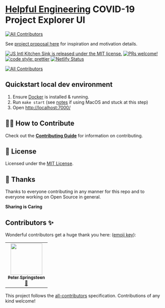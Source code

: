 # [Helpful Engineering](https://www.helpfulengineering.org/) COVID-19 Project Explorer UI
<!-- ALL-CONTRIBUTORS-BADGE:START - Do not remove or modify this section -->
[![All Contributors](https://img.shields.io/badge/all_contributors-1-orange.svg?style=flat-square)](#contributors-)
<!-- ALL-CONTRIBUTORS-BADGE:END -->

See [project proposal here](https://github.com/Helpful-Engineers/resources/blob/master/software/proposals/navigate-by-problems.md) for inspiration and motivation details.

[![JS Intl Kitchen Sink is released under the MIT license.](https://img.shields.io/badge/license-MIT-blue.svg)](./LICENSE)
[![PRs welcome!](https://img.shields.io/badge/PRs-welcome-brightgreen.svg)](./CONTRIBUTING.md)
[![code style: prettier](https://img.shields.io/badge/code_style-prettier-ff69b4.svg?style=flat-square)](https://github.com/prettier/prettier)
[![Netlify Status](https://api.netlify.com/api/v1/badges/86e24ae7-2036-4abd-84fd-5b7bc702b7c1/deploy-status)](https://app.netlify.com/sites/he-project-discovery/deploys)
<!-- ALL-CONTRIBUTORS-BADGE:START - Do not remove or modify this section -->
[![All Contributors](https://img.shields.io/badge/all_contributors-1-orange.svg?style=flat-square)](#contributors)
<!-- ALL-CONTRIBUTORS-BADGE:END -->

## Quickstart local dev environment
1. Ensure [Docker](https://docs.docker.com/install/) is installed & running.
2. Run `make start` (see [notes](./CONTRIBUTING.md) if using MacOS and stuck at this step)
3. Open [http://localhost:7000/](http://localhost:7000/)

## 🙌🏻 How to Contribute

Check out the [**Contributing Guide**](./CONTRIBUTING.md) for information on contributing.

## 📝 License

Licensed under the [MIT License](./LICENSE).

## 💜 Thanks

Thanks to everyone contributing in any manner for this repo and to everyone working on Open Source in general.

**Sharing is Caring**

## Contributors ✨

Wonderful contributors get a huge thank you here: ([emoji key](https://allcontributors.org/docs/en/emoji-key)):
<!-- ALL-CONTRIBUTORS-LIST:START - Do not remove or modify this section -->
<!-- prettier-ignore-start -->
<!-- markdownlint-disable -->
<table>
  <tr>
    <td align="center"><a href="https://github.com/psprings"><img src="https://avatars1.githubusercontent.com/u/9847879?v=4" width="100px;" alt=""/><br /><sub><b>Peter Springsteen</b></sub></a><br /><a href="#ideas-psprings" title="Ideas, Planning, & Feedback">🤔</a></td>
  </tr>
</table>

<!-- markdownlint-enable -->
<!-- prettier-ignore-end -->
<!-- ALL-CONTRIBUTORS-LIST:END -->

<!-- ALL-CONTRIBUTORS-LIST:START - Do not remove or modify this section -->
<!-- prettier-ignore -->
<!-- ALL-CONTRIBUTORS-LIST:END -->

This project follows the [all-contributors](https://github.com/all-contributors/all-contributors) specification. Contributions of any kind welcome!